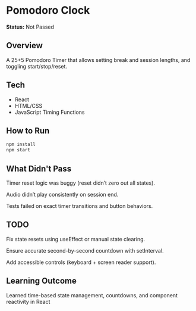 # Pomodoro Clock

**Status:** Not Passed

## Overview
A 25+5 Pomodoro Timer that allows setting break and session lengths, and toggling start/stop/reset.

## Tech
- React
- HTML/CSS
- JavaScript Timing Functions

## How to Run
```bash
npm install
npm start
```
## What Didn't Pass
Timer reset logic was buggy (reset didn’t zero out all states).

Audio didn’t play consistently on session end.

Tests failed on exact timer transitions and button behaviors.

## TODO
Fix state resets using useEffect or manual state clearing.

Ensure accurate second-by-second countdown with setInterval.

Add accessible controls (keyboard + screen reader support).

## Learning Outcome
Learned time-based state management, countdowns, and component reactivity in React
